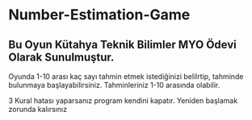 # Number-Estimation-Game
## Bu Oyun Kütahya Teknik Bilimler MYO Ödevi Olarak Sunulmuştur.

Oyunda 1-10 arası kaç sayı tahmin etmek istediğinizi belilrtip,
tahminde bulunmaya başlayabilirsiniz. Tahminleriniz 1-10 arasında olabilir.

3 Kural hatası yaparsanız program kendini kapatır. 
Yeniden başlamak zorunda kalırsınız

